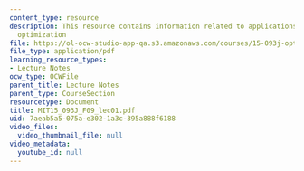 ```yaml
---
content_type: resource
description: This resource contains information related to applications of linear
  optimization
file: https://ol-ocw-studio-app-qa.s3.amazonaws.com/courses/15-093j-optimization-methods-fall-2009/7aeab5a5075ae3021a3c395a888f6188_MIT15_093J_F09_lec01.pdf
file_type: application/pdf
learning_resource_types:
- Lecture Notes
ocw_type: OCWFile
parent_title: Lecture Notes
parent_type: CourseSection
resourcetype: Document
title: MIT15_093J_F09_lec01.pdf
uid: 7aeab5a5-075a-e302-1a3c-395a888f6188
video_files:
  video_thumbnail_file: null
video_metadata:
  youtube_id: null
---
```

